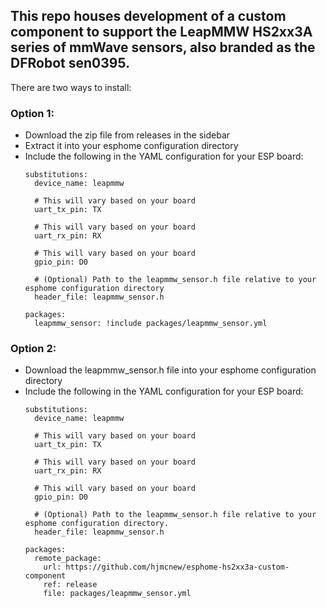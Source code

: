 ## This repo houses development of a custom component to support the LeapMMW HS2xx3A series of mmWave sensors, also branded as the DFRobot sen0395.

There are two ways to install:

### Option 1:
 * Download the zip file from releases in the sidebar
 * Extract it into your esphome configuration directory
 * Include the following in the YAML configuration for your ESP board:
   ```
   substitutions:
     device_name: leapmmw
     
     # This will vary based on your board
     uart_tx_pin: TX
     
     # This will vary based on your board
     uart_rx_pin: RX
     
     # This will vary based on your board
     gpio_pin: D0
     
     # (Optional) Path to the leapmmw_sensor.h file relative to your esphome configuration directory
     header_file: leapmmw_sensor.h
  
   packages:
     leapmmw_sensor: !include packages/leapmmw_sensor.yml
   ```

### Option 2:
 * Download the leapmmw_sensor.h file into your esphome configuration directory
 * Include the following in the YAML configuration for your ESP board:
   ```
   substitutions:
     device_name: leapmmw
 
     # This will vary based on your board
     uart_tx_pin: TX
     
     # This will vary based on your board
     uart_rx_pin: RX
     
     # This will vary based on your board
     gpio_pin: D0
     
     # (Optional) Path to the leapmmw_sensor.h file relative to your esphome configuration directory.
     header_file: leapmmw_sensor.h
   
   packages:
     remote_package:
       url: https://github.com/hjmcnew/esphome-hs2xx3a-custom-component
       ref: release
       file: packages/leapmmw_sensor.yml
   ```
